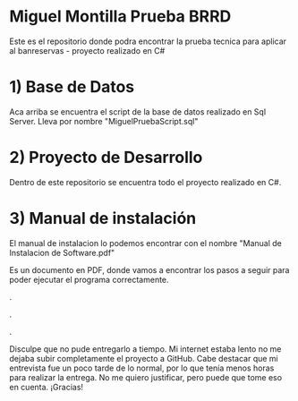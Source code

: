 # Miguel Montilla Prueba BRRD

Este es el repositorio donde podra encontrar la prueba tecnica para aplicar al banreservas - proyecto realizado en C#

# 1) Base de Datos

Aca arriba se encuentra el script de la base de datos realizado en Sql Server. Lleva por nombre "MiguelPruebaScript.sql" 

# 2) Proyecto de Desarrollo

Dentro de este repositorio se encuentra todo el proyecto realizado en C#. 

# 3) Manual de instalación

El manual de instalacion lo podemos encontrar con el nombre "Manual de Instalacion de Software.pdf"

Es un documento en PDF, donde vamos a encontrar los pasos a seguir para poder ejecutar el programa correctamente.


.

.

.


Disculpe que no pude entregarlo a tiempo. Mi internet estaba lento no me dejaba subir completamente el proyecto a GitHub. Cabe destacar que mi entrevista fue un poco tarde de lo normal, por lo que tenía menos horas para realizar la entrega. No me quiero justificar, pero puede que tome eso en cuenta. ¡Gracias!
